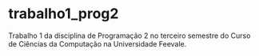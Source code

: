 # trabalho1_prog2
Trabalho 1 da disciplina de Programação 2 no terceiro semestre do Curso de Ciências da Computação na Universidade Feevale. 
